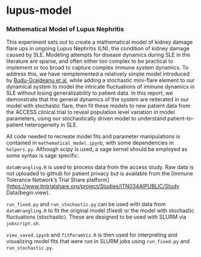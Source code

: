 # lupus-model
### Mathematical Model of Lupus Nephritis

This experiment sets out to create a mathematical model of kidney damage flare ups in ongoing Lupus Nephritis (LN), the condition of kidney damage caused by SLE. Modeling attempts for disease dynamics during SLE in the literature are sparse, and often either too complex to be practical to implement or too broad to capture complex immune system dynamics. To address this, we have reimplemented a relatively simple model introduced by [Budu-Grajdeanu et al](https://doi.org/10.1186/1742-4682-7-14), while adding a stochastic mini-flare element to our dynamical system to model the intricate fluctuations of immune dynamics in SLE without losing generalizability to patient data. In this report, we demonstrate that the general dynamics of the system are reiterated in our model with stochastic flare, then fit these models to new patient data from the ACCESS clinical trial to reveal population level variation in model parameters, using our stochastically driven model to understand patient-to-patient heterogeneity in SLE. 


All code needed to recreate model fits and parameter manipulations is contained in `mathematical_model.ipynb`, with some dependencies in `helpers.py`. Although scipy is used, a sage kernel should be employed as some syntax is sage specific. 


`dataWrangling.R` is used to process data from the access study. Raw data is not uploaded to github for patient privacy but is available from the [Immune Tolerance Network’s Trial Share platform](https://www.itntrialshare.org/project/Studies/ITN034AIPUBLIC/Study Data/begin.view).

`run_fixed.py` and `run_stochastic.py` can be used with data from `dataWrangling.R` to fit the original model (fixed) or the model with stochastic fluctuations (stochastic). These are designed to be used with SLURM via `jobscript.sh`.

`view_saved.ipynb` and `fitParamViz.R` is then used for interpreting and visualizing model fits that were run in SLURM jobs using `run_fixed.py` and `run_stochastic.py`.